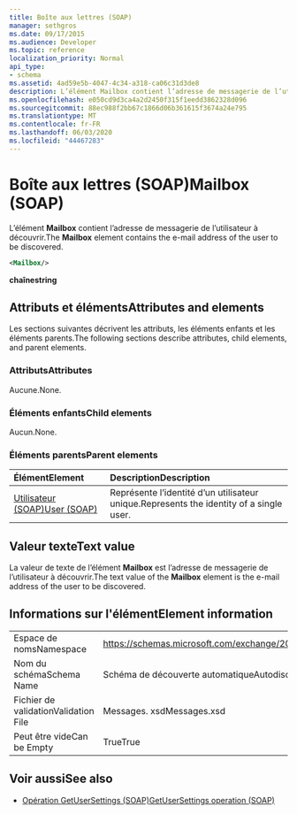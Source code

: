 ```yaml
---
title: Boîte aux lettres (SOAP)
manager: sethgros
ms.date: 09/17/2015
ms.audience: Developer
ms.topic: reference
localization_priority: Normal
api_type:
- schema
ms.assetid: 4ad59e5b-4047-4c34-a318-ca06c31d3de8
description: L’élément Mailbox contient l’adresse de messagerie de l’utilisateur à découvrir.
ms.openlocfilehash: e050cd9d3ca4a2d2450f315f1eedd3862328d096
ms.sourcegitcommit: 88ec988f2bb67c1866d06b361615f3674a24e795
ms.translationtype: MT
ms.contentlocale: fr-FR
ms.lasthandoff: 06/03/2020
ms.locfileid: "44467283"
---
```

# <a name="mailbox-soap"></a><span data-ttu-id="6f769-103">Boîte aux lettres (SOAP)</span><span class="sxs-lookup"><span data-stu-id="6f769-103">Mailbox (SOAP)</span></span>

<span data-ttu-id="6f769-104">L’élément **Mailbox** contient l’adresse de messagerie de l’utilisateur à découvrir.</span><span class="sxs-lookup"><span data-stu-id="6f769-104">The **Mailbox** element contains the e-mail address of the user to be discovered.</span></span> 
  
```XML
<Mailbox/>
```

<span data-ttu-id="6f769-105">**chaîne**</span><span class="sxs-lookup"><span data-stu-id="6f769-105">**string**</span></span>

## <a name="attributes-and-elements"></a><span data-ttu-id="6f769-106">Attributs et éléments</span><span class="sxs-lookup"><span data-stu-id="6f769-106">Attributes and elements</span></span>

<span data-ttu-id="6f769-107">Les sections suivantes décrivent les attributs, les éléments enfants et les éléments parents.</span><span class="sxs-lookup"><span data-stu-id="6f769-107">The following sections describe attributes, child elements, and parent elements.</span></span>
  
### <a name="attributes"></a><span data-ttu-id="6f769-108">Attributs</span><span class="sxs-lookup"><span data-stu-id="6f769-108">Attributes</span></span>

<span data-ttu-id="6f769-109">Aucune.</span><span class="sxs-lookup"><span data-stu-id="6f769-109">None.</span></span>
  
### <a name="child-elements"></a><span data-ttu-id="6f769-110">Éléments enfants</span><span class="sxs-lookup"><span data-stu-id="6f769-110">Child elements</span></span>

<span data-ttu-id="6f769-111">Aucun.</span><span class="sxs-lookup"><span data-stu-id="6f769-111">None.</span></span>
  
### <a name="parent-elements"></a><span data-ttu-id="6f769-112">Éléments parents</span><span class="sxs-lookup"><span data-stu-id="6f769-112">Parent elements</span></span>

|<span data-ttu-id="6f769-113">**Élément**</span><span class="sxs-lookup"><span data-stu-id="6f769-113">**Element**</span></span>|<span data-ttu-id="6f769-114">**Description**</span><span class="sxs-lookup"><span data-stu-id="6f769-114">**Description**</span></span>|
|:-----|:-----|
|[<span data-ttu-id="6f769-115">Utilisateur (SOAP)</span><span class="sxs-lookup"><span data-stu-id="6f769-115">User (SOAP)</span></span>](user-soap.md) <br/> |<span data-ttu-id="6f769-116">Représente l’identité d’un utilisateur unique.</span><span class="sxs-lookup"><span data-stu-id="6f769-116">Represents the identity of a single user.</span></span>  <br/> |
   
## <a name="text-value"></a><span data-ttu-id="6f769-117">Valeur texte</span><span class="sxs-lookup"><span data-stu-id="6f769-117">Text value</span></span>

<span data-ttu-id="6f769-118">La valeur de texte de l’élément **Mailbox** est l’adresse de messagerie de l’utilisateur à découvrir.</span><span class="sxs-lookup"><span data-stu-id="6f769-118">The text value of the **Mailbox** element is the e-mail address of the user to be discovered.</span></span> 
  
## <a name="element-information"></a><span data-ttu-id="6f769-119">Informations sur l'élément</span><span class="sxs-lookup"><span data-stu-id="6f769-119">Element information</span></span>

|||
|:-----|:-----|
|<span data-ttu-id="6f769-120">Espace de noms</span><span class="sxs-lookup"><span data-stu-id="6f769-120">Namespace</span></span>  <br/> |https://schemas.microsoft.com/exchange/2010/Autodiscover  <br/> |
|<span data-ttu-id="6f769-121">Nom du schéma</span><span class="sxs-lookup"><span data-stu-id="6f769-121">Schema Name</span></span>  <br/> |<span data-ttu-id="6f769-122">Schéma de découverte automatique</span><span class="sxs-lookup"><span data-stu-id="6f769-122">Autodiscover schema</span></span>  <br/> |
|<span data-ttu-id="6f769-123">Fichier de validation</span><span class="sxs-lookup"><span data-stu-id="6f769-123">Validation File</span></span>  <br/> |<span data-ttu-id="6f769-124">Messages. xsd</span><span class="sxs-lookup"><span data-stu-id="6f769-124">Messages.xsd</span></span>  <br/> |
|<span data-ttu-id="6f769-125">Peut être vide</span><span class="sxs-lookup"><span data-stu-id="6f769-125">Can be Empty</span></span>  <br/> |<span data-ttu-id="6f769-126">True</span><span class="sxs-lookup"><span data-stu-id="6f769-126">True</span></span>  <br/> |
   
## <a name="see-also"></a><span data-ttu-id="6f769-127">Voir aussi</span><span class="sxs-lookup"><span data-stu-id="6f769-127">See also</span></span>

- [<span data-ttu-id="6f769-128">Opération GetUserSettings (SOAP)</span><span class="sxs-lookup"><span data-stu-id="6f769-128">GetUserSettings operation (SOAP)</span></span>](getusersettings-operation-soap.md)

